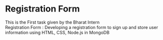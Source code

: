  # Registration Form
 <p> This is the First task given by the Bharat Intern<br>
 Registration Form :
 Developing a registration form to sign up
 and store user information using HTML,
 CSS, Node.js in MongoDB</p>